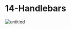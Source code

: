 # 14-Handlebars

![untitled](https://user-images.githubusercontent.com/12276056/31972613-83968e16-b8ef-11e7-8e3c-849011e55fac.png)
